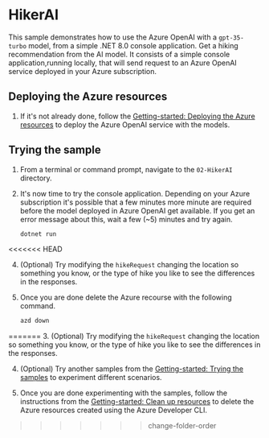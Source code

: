 # HikerAI

This sample demonstrates how to use the Azure OpenAI with a `gpt-35-turbo` model, from a simple .NET 8.0 console application. Get a hiking recommendation from the AI model. It consists of a simple console application,running locally, that will send request to an Azure OpenAI service deployed in your Azure subscription. 

## Deploying the Azure resources

1. If it's not already done, follow the [Getting-started: Deploying the Azure resources](../README.md#deploying-the-azure-resources) to deploy the Azure OpenAI service with the models.

## Trying the sample

1. From a terminal or command prompt, navigate to the `02-HikerAI` directory.
   
2. It's now time to try the console application. Depending on your Azure subscription it's possible that a few minutes more minute are required before the model deployed in Azure OpenAI get available. If you get an error message about this, wait a few (~5) minutes and try again.
	```bash
	dotnet run
	```
<<<<<<< HEAD

4. (Optional) Try modifying the `hikeRequest` changing the location so something you know, or the type of hike you like  to see the differences in the responses.

5. Once you are done delete the Azure recourse with the following command.
	```bash
	azd down
	```
=======
3. (Optional) Try modifying the `hikeRequest` changing the location so something you know, or the type of hike you like  to see the differences in the responses.

4. (Optional) Try another samples from the [Getting-started: Trying the samples](../README.md#trying-the-samples) to experiment different scenarios.

5. Once you are done experimenting with the samples, follow the instructions from the [Getting-started: Clean up resources](../README.md#clean-up-resources) to delete the Azure resources created using the Azure Developer CLI.

>>>>>>> change-folder-order
